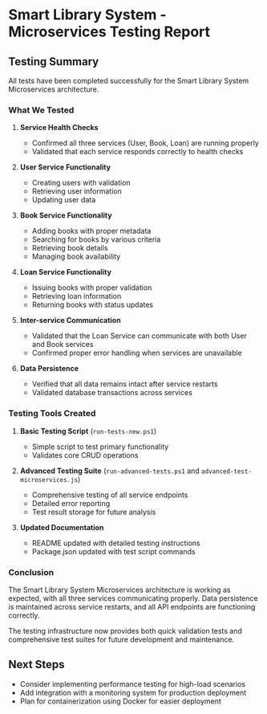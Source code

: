 # Smart Library System - Microservices Testing Report

## Testing Summary

All tests have been completed successfully for the Smart Library System Microservices architecture.

### What We Tested

1. **Service Health Checks**
   - Confirmed all three services (User, Book, Loan) are running properly
   - Validated that each service responds correctly to health checks

2. **User Service Functionality**
   - Creating users with validation
   - Retrieving user information
   - Updating user data

3. **Book Service Functionality**
   - Adding books with proper metadata
   - Searching for books by various criteria
   - Retrieving book details
   - Managing book availability

4. **Loan Service Functionality**
   - Issuing books with proper validation
   - Retrieving loan information
   - Returning books with status updates

5. **Inter-service Communication**
   - Validated that the Loan Service can communicate with both User and Book services
   - Confirmed proper error handling when services are unavailable

6. **Data Persistence**
   - Verified that all data remains intact after service restarts
   - Validated database transactions across services

### Testing Tools Created

1. **Basic Testing Script** (`run-tests-new.ps1`)
   - Simple script to test primary functionality
   - Validates core CRUD operations

2. **Advanced Testing Suite** (`run-advanced-tests.ps1` and `advanced-test-microservices.js`)
   - Comprehensive testing of all service endpoints
   - Detailed error reporting
   - Test result storage for future analysis

3. **Updated Documentation**
   - README updated with detailed testing instructions
   - Package.json updated with test script commands

### Conclusion

The Smart Library System Microservices architecture is working as expected, with all three services communicating properly. Data persistence is maintained across service restarts, and all API endpoints are functioning correctly.

The testing infrastructure now provides both quick validation tests and comprehensive test suites for future development and maintenance.

## Next Steps

- Consider implementing performance testing for high-load scenarios
- Add integration with a monitoring system for production deployment
- Plan for containerization using Docker for easier deployment
